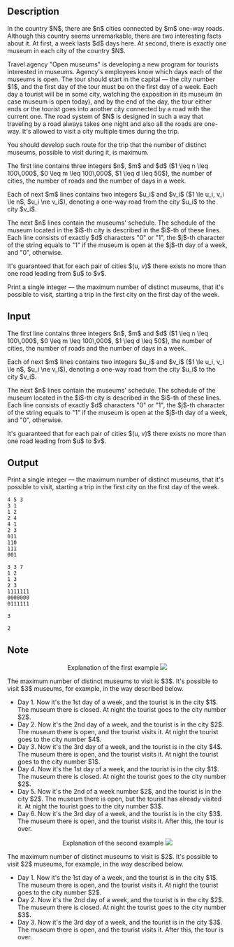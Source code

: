 ## Description

<div><p>In the country $N$, there are $n$ cities connected by $m$ one-way roads. Although this country seems unremarkable, there are two interesting facts about it. At first, a week lasts $d$ days here. At second, there is exactly one museum in each city of the country $N$.</p><p>Travel agency "Open museums" is developing a new program for tourists interested in museums. Agency's employees know which days each of the museums is open. The tour should start in the capital&nbsp;— the city number $1$, and the first day of the tour must be on the first day of a week. Each day a tourist will be in some city, watching the exposition in its museum (in case museum is open today), and by the end of the day, the tour either ends or the tourist goes into another city connected by a road with the current one. The road system of $N$ is designed in such a way that traveling by a road always takes one night and also all the roads are <span class="tex-font-style-bf">one-way</span>. It's allowed to visit a city multiple times during the trip.</p><p>You should develop such route for the trip that the number of <span class="tex-font-style-bf">distinct</span> museums, possible to visit during it, is maximum.</p></div><div class="input-specification"><p>The first line contains three integers $n$, $m$ and $d$ ($1 \leq n \leq 100\,000$, $0 \leq m \leq 100\,000$, $1 \leq d \leq 50$), the number of cities, the number of roads and the number of days in a week.</p><p>Each of next $m$ lines contains two integers $u_i$ and $v_i$ ($1 \le u_i, v_i \le n$, $u_i \ne v_i$), denoting a <span class="tex-font-style-bf">one-way</span> road from the city $u_i$ to the city $v_i$.</p><p>The next $n$ lines contain the museums' schedule. The schedule of the museum located in the $i$-th city is described in the $i$-th of these lines. Each line consists of exactly $d$ characters "<span class="tex-font-style-tt">0</span>" or "<span class="tex-font-style-tt">1</span>", the $j$-th character of the string equals to "<span class="tex-font-style-tt">1</span>" if the museum is open at the $j$-th day of a week, and "<span class="tex-font-style-tt">0</span>", otherwise.</p><p>It's guaranteed that for each pair of cities $(u, v)$ there exists no more than one road leading from $u$ to $v$.</p></div><div class="output-specification"><p>Print a single integer&nbsp;— the maximum number of distinct museums, that it's possible to visit, starting a trip in the first city on the first day of the week.</p></div>

## Input

<p>The first line contains three integers $n$, $m$ and $d$ ($1 \leq n \leq 100\,000$, $0 \leq m \leq 100\,000$, $1 \leq d \leq 50$), the number of cities, the number of roads and the number of days in a week.</p><p>Each of next $m$ lines contains two integers $u_i$ and $v_i$ ($1 \le u_i, v_i \le n$, $u_i \ne v_i$), denoting a <span class="tex-font-style-bf">one-way</span> road from the city $u_i$ to the city $v_i$.</p><p>The next $n$ lines contain the museums' schedule. The schedule of the museum located in the $i$-th city is described in the $i$-th of these lines. Each line consists of exactly $d$ characters "<span class="tex-font-style-tt">0</span>" or "<span class="tex-font-style-tt">1</span>", the $j$-th character of the string equals to "<span class="tex-font-style-tt">1</span>" if the museum is open at the $j$-th day of a week, and "<span class="tex-font-style-tt">0</span>", otherwise.</p><p>It's guaranteed that for each pair of cities $(u, v)$ there exists no more than one road leading from $u$ to $v$.</p>

## Output

<p>Print a single integer&nbsp;— the maximum number of distinct museums, that it's possible to visit, starting a trip in the first city on the first day of the week.</p>





```input1
4 5 3
3 1
1 2
2 4
4 1
2 3
011
110
111
001
```




```input2
3 3 7
1 2
1 3
2 3
1111111
0000000
0111111
```




```output1
3
```




```output2
2
```



## Note

<center> <span class="tex-font-style-bf">Explanation of the first example</span> <img class="tex-graphics" src="file://f5UvZ8Ri.png" style="max-width: 100.0%;max-height: 100.0%;"> </center><p>The maximum number of distinct museums to visit is $3$. It's possible to visit $3$ museums, for example, in the way described below.</p><p> </p><ul> <li> <span class="tex-font-style-bf">Day 1.</span> Now it's the 1st day of a week, and the tourist is in the city $1$. The museum there is closed. At night the tourist goes to the city number $2$.   </li><li> <span class="tex-font-style-bf">Day 2.</span> Now it's the 2nd day of a week, and the tourist is in the city $2$. The museum there is open, and the tourist visits it. At night the tourist goes to the city number $4$.  </li><li> <span class="tex-font-style-bf">Day 3.</span> Now it's the 3rd day of a week, and the tourist is in the city $4$. The museum there is open, and the tourist visits it. At night the tourist goes to the city number $1$.  </li><li> <span class="tex-font-style-bf">Day 4.</span> Now it's the 1st day of a week, and the tourist is in the city $1$. The museum there is closed. At night the tourist goes to the city number $2$.  </li><li> <span class="tex-font-style-bf">Day 5.</span> Now it's the 2nd of a week number $2$, and the tourist is in the city $2$. The museum there is open, but the tourist has already visited it. At night the tourist goes to the city number $3$.  </li><li> <span class="tex-font-style-bf">Day 6.</span> Now it's the 3rd day of a week, and the tourist is in the city $3$. The museum there is open, and the tourist visits it. After this, the tour is over. </li></ul><center> <span class="tex-font-style-bf">Explanation of the second example</span> <img class="tex-graphics" src="file://U2Tcx4xl.png" style="max-width: 100.0%;max-height: 100.0%;"> </center><p>The maximum number of distinct museums to visit is $2$. It's possible to visit $2$ museums, for example, in the way described below.</p><p> </p><ul> <li> <span class="tex-font-style-bf">Day 1.</span> Now it's the 1st day of a week, and the tourist is in the city $1$. The museum there is open, and the tourist visits it. At night the tourist goes to the city number $2$.  </li><li> <span class="tex-font-style-bf">Day 2.</span> Now it's the 2nd day of a week, and the tourist is in the city $2$. The museum there is closed. At night the tourist goes to the city number $3$.  </li><li> <span class="tex-font-style-bf">Day 3.</span> Now it's the 3rd day of a week, and the tourist is in the city $3$. The museum there is open, and the tourist visits it. After this, the tour is over. </li></ul>
